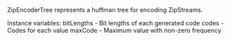 ZipEncoderTree represents a huffman tree for encoding ZipStreams.

Instance variables:
	bitLengths	<WordArray>	 - Bit lengths of each generated code
	codes		<WordArray>	 - Codes for each value
	maxCode		<Integer>	- Maximum value with non-zero frequency